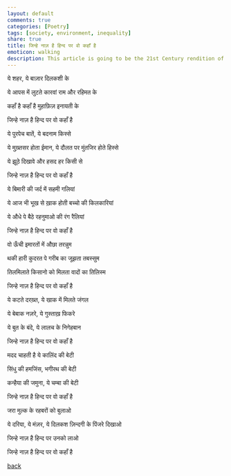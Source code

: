 ```yaml
---
layout: default
comments: true
categories: [Poetry]
tags: [society, environment, inequality]
share: true
title: जिन्हे नाज़ है हिन्द पर वो कहाँ है
emoticon: walking
description: This article is going to be the 21st Century rendition of the classic song by the same name composed by legendary poet and lyricist Sahir Ludhianvi who brought to fore the problems of independent India post-British occupation. Though India has progressed many folds since then, but some problems remain and many more have cropped up.
---
```


ये शहर, ये बाज़ार दिलकशी के

ये आपस में लुटते कारवां राम और रहिमत के

कहाँ है कहाँ है मुहाफ़िज़ इनायती के

जिन्हे नाज़ है हिन्द पर वो कहाँ है


ये पुरपेच बातें, ये बदनाम किस्से

ये मुख़्तसर होता ईमान, ये दौलत पर मुंतजिर होते हिस्से

ये झूठे दिखावे और हसद हर किसी से

जिन्हे नाज़ है हिन्द पर वो कहाँ है


ये बिमारी की जर्द में सहमी गलियां

ये आज भी भूख से ख़ाक होती बच्चो की किलकारियां

ये औधे पे बैठे रहनुमाओ की रंग रैलियां

जिन्हे नाज़ है हिन्द पर वो कहाँ है


वो ऊँची इमारतों में औछा तरन्नुम

थकी हारी कुदरत पे गरीब का जूझता तबस्सुम

तिलमिलाते किसानो को मिलता वादों का तिलिस्म

जिन्हे नाज़ है हिन्द पर वो कहाँ है


ये कटते दरख़्त, ये खाक में मिलते जंगल

ये बेबाक नज़रे, ये गुस्ताख़ फिकरे

ये बुत के बंदे, ये लालच के निगेहबान

जिन्हे नाज़ है हिन्द पर वो कहाँ है


मदद चाहती है ये कालिंद की बेटी

सिंधु की हमजिंस, भगीरथ की बेटी

कन्हैया की जमुना, ये चम्बा की बेटी

जिन्हे नाज़ है हिन्द पर वो कहाँ है


जरा मुल्क के रहबरों को बुलाओ

ये दरिया, ये मंज़र, ये दिलकश ज़िन्दगी के पिंजरे दिखाओ

जिन्हे नाज़ है हिन्द पर उनको लाओ

जिन्हे नाज़ है हिन्द पर वो कहाँ है

[back](./)
